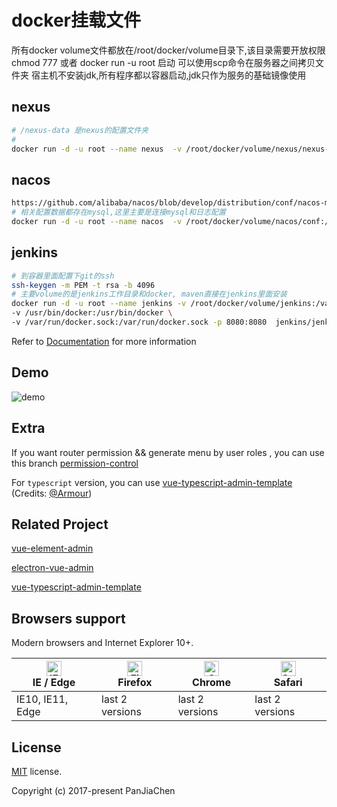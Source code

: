 # docker挂载文件


所有docker volume文件都放在/root/docker/volume目录下,该目录需要开放权限chmod 777 或者 docker run -u root 启动
可以使用scp命令在服务器之间拷贝文件夹
宿主机不安装jdk,所有程序都以容器启动,jdk只作为服务的基础镜像使用

## nexus

```bash
# /nexus-data 是nexus的配置文件夹
# 
docker run -d -u root --name nexus  -v /root/docker/volume/nexus/nexus-data:/nexus-data -p 8081:8081 sonatype/nexus3

```

## nacos

```bash
https://github.com/alibaba/nacos/blob/develop/distribution/conf/nacos-mysql.sql
# 相关配置数据都存在mysql,这里主要是连接mysql和日志配置
docker run -d -u root --name nacos  -v /root/docker/volume/nacos/conf:/home/nacos/conf  -p 8848:8848 nacos/nacos-server
```

## jenkins 

```bash
# 到容器里面配置下git的ssh 
ssh-keygen -m PEM -t rsa -b 4096
# 主要volume的是jenkins工作目录和docker, maven直接在jenkins里面安装
docker run -d -u root --name jenkins -v /root/docker/volume/jenkins:/var/jenkins_home \
-v /usr/bin/docker:/usr/bin/docker \
-v /var/run/docker.sock:/var/run/docker.sock -p 8080:8080  jenkins/jenkins

```

Refer to [Documentation](https://panjiachen.github.io/vue-element-admin-site/guide/essentials/deploy.html) for more information

## Demo

![demo](https://github.com/PanJiaChen/PanJiaChen.github.io/blob/master/images/demo.gif)

## Extra

If you want router permission && generate menu by user roles , you can use this branch [permission-control](https://github.com/PanJiaChen/vue-admin-template/tree/permission-control)

For `typescript` version, you can use [vue-typescript-admin-template](https://github.com/Armour/vue-typescript-admin-template) (Credits: [@Armour](https://github.com/Armour))

## Related Project

[vue-element-admin](https://github.com/PanJiaChen/vue-element-admin)

[electron-vue-admin](https://github.com/PanJiaChen/electron-vue-admin)

[vue-typescript-admin-template](https://github.com/Armour/vue-typescript-admin-template)

## Browsers support

Modern browsers and Internet Explorer 10+.

| [<img src="https://raw.githubusercontent.com/alrra/browser-logos/master/src/edge/edge_48x48.png" alt="IE / Edge" width="24px" height="24px" />](http://godban.github.io/browsers-support-badges/)</br>IE / Edge | [<img src="https://raw.githubusercontent.com/alrra/browser-logos/master/src/firefox/firefox_48x48.png" alt="Firefox" width="24px" height="24px" />](http://godban.github.io/browsers-support-badges/)</br>Firefox | [<img src="https://raw.githubusercontent.com/alrra/browser-logos/master/src/chrome/chrome_48x48.png" alt="Chrome" width="24px" height="24px" />](http://godban.github.io/browsers-support-badges/)</br>Chrome | [<img src="https://raw.githubusercontent.com/alrra/browser-logos/master/src/safari/safari_48x48.png" alt="Safari" width="24px" height="24px" />](http://godban.github.io/browsers-support-badges/)</br>Safari |
| --------- | --------- | --------- | --------- |
| IE10, IE11, Edge| last 2 versions| last 2 versions| last 2 versions

## License

[MIT](https://github.com/PanJiaChen/vue-admin-template/blob/master/LICENSE) license.

Copyright (c) 2017-present PanJiaChen
